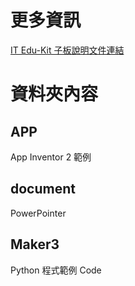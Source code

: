 更多資訊
========
[IT Edu-Kit 子板說明文件連結](http://blog.ittraining.com.tw/2015/03/raspberry-pi_16.html)


資料夾內容
==========

APP
----
App Inventor 2 範例

document
--------
PowerPointer

Maker3
------
Python 程式範例 Code

